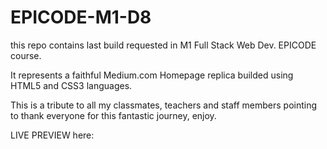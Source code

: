 # EPICODE-M1-D8

this repo contains last build requested in M1 Full Stack Web Dev. EPICODE course.

It represents a faithful Medium.com Homepage replica builded using HTML5 and CSS3 languages.

This is a tribute to all my classmates, teachers and staff members pointing to thank everyone for this fantastic journey, enjoy.

LIVE PREVIEW here: 

